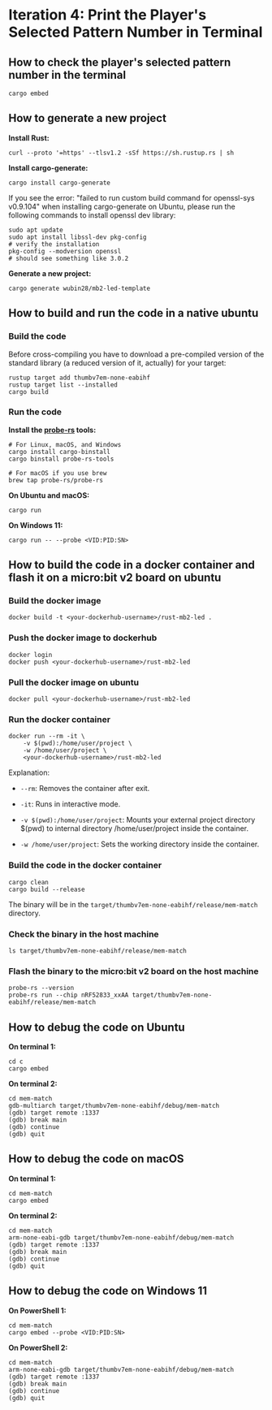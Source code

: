 # Iteration 4: Print the Player's Selected Pattern Number in Terminal

## How to check the player's selected pattern number in the terminal

```
cargo embed
```

## How to generate a new project

**Install Rust:**

```
curl --proto '=https' --tlsv1.2 -sSf https://sh.rustup.rs | sh
```

**Install cargo-generate:**

```
cargo install cargo-generate
```

If you see the error: "failed to run custom build command for openssl-sys v0.9.104" when installing cargo-generate on Ubuntu, please run the following commands to install openssl dev library:

```
sudo apt update
sudo apt install libssl-dev pkg-config
# verify the installation
pkg-config --modversion openssl
# should see something like 3.0.2
```

**Generate a new project:**

```
cargo generate wubin28/mb2-led-template
```

## How to build and run the code in a native ubuntu

### Build the code

Before cross-compiling you have to download a pre-compiled version of the standard library (a reduced version of it, actually) for your target:

```
rustup target add thumbv7em-none-eabihf
rustup target list --installed
cargo build
```


### Run the code


**Install the [probe-rs](https://probe.rs/docs/getting-started/installation/) tools:**


```
# For Linux, macOS, and Windows
cargo install cargo-binstall
cargo binstall probe-rs-tools

# For macOS if you use brew
brew tap probe-rs/probe-rs
```

**On Ubuntu and macOS:**

```
cargo run
```

**On Windows 11:**
```
cargo run -- --probe <VID:PID:SN>
```

## How to build the code in a docker container and flash it on a micro:bit v2 board on ubuntu

### Build the docker image

```
docker build -t <your-dockerhub-username>/rust-mb2-led .
```

### Push the docker image to dockerhub

```
docker login
docker push <your-dockerhub-username>/rust-mb2-led
```

### Pull the docker image on ubuntu

```
docker pull <your-dockerhub-username>/rust-mb2-led
```

### Run the docker container

```
docker run --rm -it \
    -v $(pwd):/home/user/project \
    -w /home/user/project \
    <your-dockerhub-username>/rust-mb2-led
```
Explanation:

- `--rm`: Removes the container after exit.

- `-it`: Runs in interactive mode.

- `-v $(pwd):/home/user/project`: Mounts your external project directory $(pwd) to internal directory /home/user/project inside the container.

- `-w /home/user/project`: Sets the working directory inside the container.

### Build the code in the docker container

```
cargo clean
cargo build --release
```

The binary will be in the `target/thumbv7em-none-eabihf/release/mem-match` directory.

### Check the binary in the host machine

```
ls target/thumbv7em-none-eabihf/release/mem-match
```

### Flash the binary to the micro:bit v2 board on the host machine

```
probe-rs --version
probe-rs run --chip nRF52833_xxAA target/thumbv7em-none-eabihf/release/mem-match
```

## How to debug the code on Ubuntu

**On terminal 1:**

```
cd c
cargo embed
```

**On terminal 2:**

```
cd mem-match
gdb-multiarch target/thumbv7em-none-eabihf/debug/mem-match
(gdb) target remote :1337
(gdb) break main
(gdb) continue
(gdb) quit
```

## How to debug the code on macOS

**On terminal 1:**

```
cd mem-match
cargo embed
```

**On terminal 2:**

```
cd mem-match
arm-none-eabi-gdb target/thumbv7em-none-eabihf/debug/mem-match
(gdb) target remote :1337
(gdb) break main
(gdb) continue
(gdb) quit
```

## How to debug the code on Windows 11

**On PowerShell 1:**

```
cd mem-match
cargo embed --probe <VID:PID:SN>
```

**On PowerShell 2:**

```
cd mem-match
arm-none-eabi-gdb target/thumbv7em-none-eabihf/debug/mem-match
(gdb) target remote :1337
(gdb) break main
(gdb) continue
(gdb) quit
```
